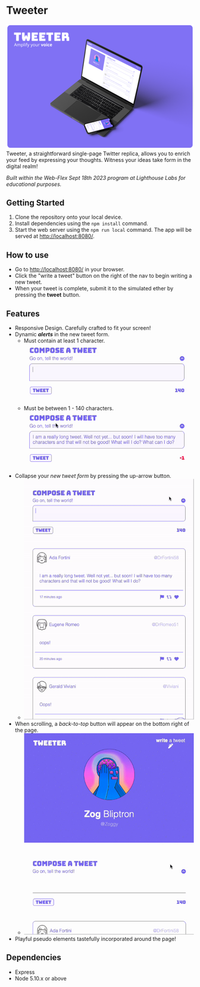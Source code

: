 # Tweeter
![Tweeter Devices Mockup](./public/images/Devices-Mockup.png)
Tweeter, a straightforward single-page Twitter replica, allows you to enrich your feed by expressing your thoughts. Witness your ideas take form in the digital realm!

*Built within the Web-Flex Sept 18th 2023 program at Lighthouse Labs for educational purposes.*

## Getting Started

1. Clone the repository onto your local device.
2. Install dependencies using the `npm install` command.
3. Start the web server using the `npm run local` command. The app will be served at <http://localhost:8080/>.

## How to use
- Go to <http://localhost:8080/> in your browser.
- Click the "write a tweet" button on the right of the nav to begin writing a new tweet.
- When your tweet is complete, submit it to the simulated ether by pressing the **tweet** button.

## Features
- Responsive Design. Carefully crafted to fit your screen!
- Dynamic ***alerts*** in the new tweet form. 
  - Must contain at least 1 character.
  ![No characters](./public/images/Tweeter-Error1.gif)
  - Must be between 1 - 140 characters.
  ![Too many characters](./public/images/Tweeter-Error2.gif)
- Collapse your *new tweet form* by pressing the up-arrow button.
  - ![Collapse Tweet-form](./public/images/Tweeter-Collapse.gif)
- When scrolling, a *back-to-top* button will appear on the bottom right of the page.
  - ![Scroll-to-top](./public/images/Tweeter-Scroll-to-top.gif)
- Playful pseudo elements tastefully incorporated around the page!

## Dependencies

- Express
- Node 5.10.x or above